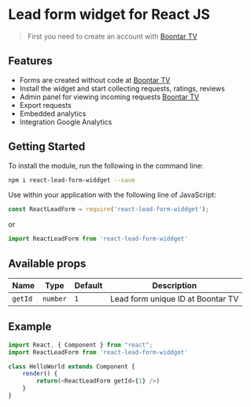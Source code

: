 # Lead form widget for React JS
> First you need to create an account with [Boontar TV](https://boontar.tv)

## Features
 - Forms are created without code at [Boontar TV](https://boontar.tv)
 - Install the widget and start collecting requests, ratings, reviews
 - Admin panel for viewing incoming requests [Boontar TV](https://boontar.tv)
 - Export requests
 - Embedded analytics
 - Integration Google Analytics
 
## Getting Started
To install the module, run the following in the command line:
```bash
npm i react-lead-form-widdget --save
```
Use within your application with the following line of JavaScript:
```js
const ReactLeadForm = require('react-lead-form-widdget');
```
or
```js
import ReactLeadForm from 'react-lead-form-widdget'
```
## Available props
| Name | Type | Default | Description |
| ------ | ------ | ------ | ------ |
| `getId` | `number` | `1` | Lead form unique ID at Boontar TV |
## Example
```js
import React, { Component } from "react";
import ReactLeadForm from 'react-lead-form-widdget'

class HelloWorld extends Component {
    render() {
        return(<ReactLeadForm getId={1} />)
    }
}
```
